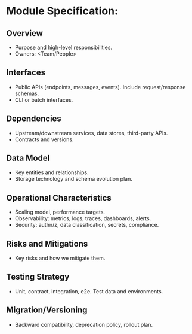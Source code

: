 # Module Specification: <Module Name>

## Overview
- Purpose and high-level responsibilities.
- Owners: <Team/People>

## Interfaces
- Public APIs (endpoints, messages, events). Include request/response schemas.
- CLI or batch interfaces.

## Dependencies
- Upstream/downstream services, data stores, third-party APIs.
- Contracts and versions.

## Data Model
- Key entities and relationships.
- Storage technology and schema evolution plan.

## Operational Characteristics
- Scaling model, performance targets.
- Observability: metrics, logs, traces, dashboards, alerts.
- Security: authn/z, data classification, secrets, compliance.

## Risks and Mitigations
- Key risks and how we mitigate them.

## Testing Strategy
- Unit, contract, integration, e2e. Test data and environments.

## Migration/Versioning
- Backward compatibility, deprecation policy, rollout plan.


